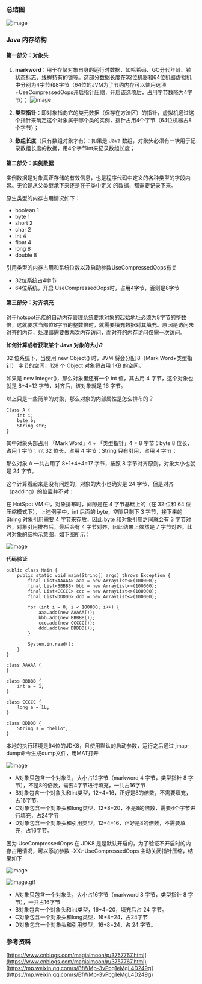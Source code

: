 ### 总结图
![image](https://upload-images.jianshu.io/upload_images/7017140-80374e65c6b20cbe?imageMogr2/auto-orient/strip%7CimageView2/2/w/1240)

### Java 内存结构
#### 第一部分：对象头

1.  **markword**：用于存储对象自身的运行时数据，如哈希码、GC分代年龄、锁状态标志、线程持有的锁等。这部分数据长度在32位机器和64位机器虚拟机中分别为4字节和8字节（64位的JVM为了节约内存可以使用选项+UseCompressedOops开启指针压缩，开启该选项后，占用字节数降为4字节）；
![image](https://upload-images.jianshu.io/upload_images/7017140-2e2d36d7271a318a?imageMogr2/auto-orient/strip%7CimageView2/2/w/1240)

1.  **类型指针**：即对象指向它的类元数据（保存在方法区）的指针，虚拟机通过这个指针来确定这个对象属于哪个类的实例，指针占用4个字节（64位机器占8个字节）；
2.  **数组长度**（只有数组对象才有）：如果是 Java 数组，对象头必须有一块用于记录数组长度的数据，用4个字节int来记录数组长度；

#### 第二部分：实例数据
实例数据是对象真正存储的有效信息，也是程序代码中定义的各种类型的字段内容。无论是从父类继承下来还是在子类中定义
的数据，都需要记录下来。

原生类型的内存占用情况如下：
*   boolean 1
*   byte 1
*   short 2
*   char 2
*   int 4
*   float 4
*   long 8
*   double 8

引用类型的内存占用和系统位数以及启动参数UseCompressedOops有关
*   32位系统占4字节
*   64位系统，开启 UseCompressedOops时，占用4字节，否则是8字节

#### 第三部分：对齐填充

对于hotspot迅疾的自动内存管理系统要求对象的起始地址必须为8字节的整数倍，这就要求当部位8字节的整数倍时，就需要填充数据对其填充。原因是访问未对齐的内存，处理器需要做两次内存访问，而对齐的内存访问仅需一次访问。

**如何计算或者获取某个 Java 对象的大小?**

32 位系统下，当使用 new Object() 时，JVM 将会分配 8（Mark Word+类型指针） 字节的空间，128 个 Object 对象将占用 1KB 的空间。

如果是 new Integer()，那么对象里还有一个 int 值，其占用 4 字节，这个对象也就是 8+4=12 字节，对齐后，该对象就是 16 字节。

以上只是一些简单的对象，那么对象的内部属性是怎么排布的？

```
Class A {
    int i;
    byte b;
    String str;
}
```

其中对象头部占用 「Mark Word」4 + 「类型指针」4 = 8 字节；byte 8 位长，占用 1 字节；int 32 位长，占用 4 字节；String 只有引用，占用 4 字节；

那么对象 A 一共占用了 8+1+4+4=17 字节，按照 8 字节对齐原则，对象大小也就是 24 字节。

这个计算看起来是没有问题的，对象的大小也确实是 24 字节，但是对齐（padding）的位置并不对：

在 HotSpot VM 中，对象排布时，间隙是在 4 字节基础上的（在 32 位和 64 位压缩模式下），上述例子中，int 后面的 byte，空隙只剩下 3 字节，接下来的 String 对象引用需要 4 字节来存放，因此 byte 和对象引用之间就会有 3 字节对齐，对象引用排布后，最后会有 4 字节对齐，因此结果上依然是 7 字节对齐。此时对象的结构示意图，如下图所示：

![image](https://upload-images.jianshu.io/upload_images/7017140-9100ca7c0664a3c3?imageMogr2/auto-orient/strip%7CimageView2/2/w/1240)

**代码验证**

```
public class Main {
    public static void main(String[] args) throws Exception {
        final List<AAAAA> aaa = new ArrayList<>(100000);
        final List<BBBBB> bbb = new ArrayList<>(100000);
        final List<CCCCC> ccc = new ArrayList<>(100000);
        final List<DDDDD> ddd = new ArrayList<>(100000);

        for (int i = 0; i < 100000; i++) {
            aaa.add(new AAAAA());
            bbb.add(new BBBBB());
            ccc.add(new CCCCC());
            ddd.add(new DDDDD());
        }

        System.in.read();
    }
}

class AAAAA {
}

class BBBBB {
    int a = 1;
}

class CCCCC {
    long a = 1L;
}

class DDDDD {
    String s = "hello";
}
```

本地的执行环境是64位的JDK8，且使用默认的启动参数，运行之后通过 jmap-dump命令生成dump文件，用MAT打开

![image](https://upload-images.jianshu.io/upload_images/7017140-1ba2591918d5d3d0?imageMogr2/auto-orient/strip%7CimageView2/2/w/1240)

*   A对象只包含一个对象头，大小占12字节（markword 4 字节，类型指针 8 字节），不是8的倍数，需要4字节进行填充，一共占16字节
*   B对象包含一个对象头和int类型，12+4=16，正好是8的倍数，不需要填充，占16字节。
*   C对象包含一个对象头和long类型，12+8=20，不是8的倍数，需要4个字节进行填充，占24字节
*   D对象包含一个对象头和引用类型，12+4=16，正好是8的倍数，不需要填充，占16字节。

因为 UseCompressedOops 在 JDK8 是是默认开启的，为了验证不开启时的内存占用情况，可以添加参数 -XX:-UseCompressedOops  主动关闭指针压缩，结果如下

![image](https://upload-images.jianshu.io/upload_images/7017140-7aa942d969fac53b?imageMogr2/auto-orient/strip%7CimageView2/2/w/1240)

![image.gif](https://upload-images.jianshu.io/upload_images/7017140-af28547860746c2d.gif?imageMogr2/auto-orient/strip) 

*   A对象只包含一个对象头，大小占16字节（markword 8 字节，类型指针 8 字节），一共占16字节
*   B对象包含一个对象头和int类型，16+4=20，填充后占 24 字节。
*   C对象包含一个对象头和long类型，16+8=24，占24字节
*   D对象包含一个对象头和引用类型，16+8=24，占 24 字节。

### 参考资料
[https://www.cnblogs.com/magialmoon/p/3757767.html](https://www.cnblogs.com/magialmoon/p/3757767.html)
[https://mp.weixin.qq.com/s/BfWMp-3vPcg1eMgL4D249g](https://mp.weixin.qq.com/s/BfWMp-3vPcg1eMgL4D249g)